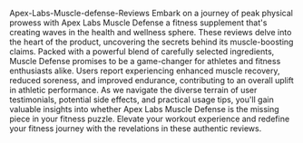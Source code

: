 Apex-Labs-Muscle-defense-Reviews
Embark on a journey of peak physical prowess with Apex Labs Muscle Defense
 a fitness supplement that's creating waves in the health and wellness sphere. These reviews delve into the heart of the product, uncovering the secrets behind its muscle-boosting claims. Packed with a powerful blend of carefully selected ingredients, Muscle Defense promises to be a game-changer for athletes and fitness enthusiasts alike. Users report experiencing enhanced muscle recovery, reduced soreness, and improved endurance, contributing to an overall uplift in athletic performance. As we navigate the diverse terrain of user testimonials, potential side effects, and practical usage tips, you'll gain valuable insights into whether Apex Labs Muscle Defense is the missing piece in your fitness puzzle. Elevate your workout experience and redefine your fitness journey with the revelations in these authentic reviews.
